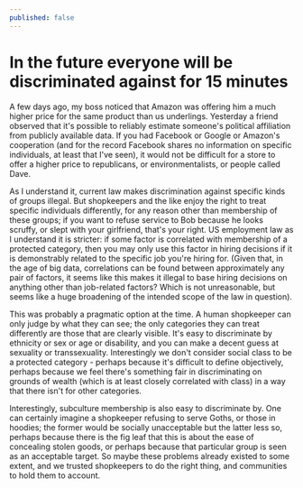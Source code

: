 ```yaml
---
published: false
---
```


# In the future everyone will be discriminated against for 15 minutes

A few days ago, my boss noticed that Amazon was offering him a much higher price for the same product than us underlings. Yesterday a friend observed that it's possible to reliably estimate someone's political affiliation from publicly available data. If you had Facebook or Google or Amazon's cooperation (and for the record Facebook shares no information on specific individuals, at least that I've seen), it would not be difficult for a store to offer a higher price to republicans, or environmentalists, or people called Dave.

As I understand it, current law makes discrimination against specific kinds of groups illegal. But shopkeepers and the like enjoy the right to treat specific individuals differently, for any reason other than membership of these groups; if you want to refuse service to Bob because he looks scruffy, or slept with your girlfriend, that's your right. US employment law as I understand it is stricter: if some factor is correlated with membership of a protected category, then you may only use this factor in hiring decisions if it is demonstrably related to the specific job you're hiring for. (Given that, in the age of big data, correlations can be found between approximately any pair of factors, it seems like this makes it illegal to base hiring decisions on anything other than job-related factors? Which is not unreasonable, but seems like a huge broadening of the intended scope of the law in question).

This was probably a pragmatic option at the time. A human shopkeeper can only judge by what they can see; the only categories they can treat differently are those that are clearly visible. It's easy to discriminate by ethnicity or sex or age or disability, and you can make a decent guess at sexuality or transsexuality. Interestingly we don't consider social class to be a protected category - perhaps because it's difficult to define objectively, perhaps because we feel there's something fair in discriminating on grounds of wealth (which is at least closely correlated with class) in a way that there isn't for other categories.

Interestingly, subculture membership is also easy to discriminate by. One can certainly imagine a shopkeeper refusing to serve Goths, or those in hoodies; the former would be socially unacceptable but the latter less so, perhaps because there is the fig leaf that this is about the ease of concealing stolen goods, or perhaps because that particular group is seen as an acceptable target. So maybe these problems already existed to some extent, and we trusted shopkeepers to do the right thing, and communities to hold them to account.